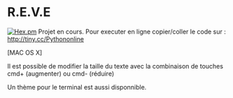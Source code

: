 # R.E.V.E
[![Hex.pm](https://img.shields.io/badge/%3C%2F%3E%20Language-Python-blue.svg)]()
Projet en cours. 
Pour executer en ligne copier/coller le code sur :
http://tiny.cc/Pythononline 

[MAC OS X]

Il est possible de modifier la taille du texte avec la combinaison de touches cmd+ (augmenter) ou cmd- (réduire)

Un thème pour le terminal est aussi disponnible.
